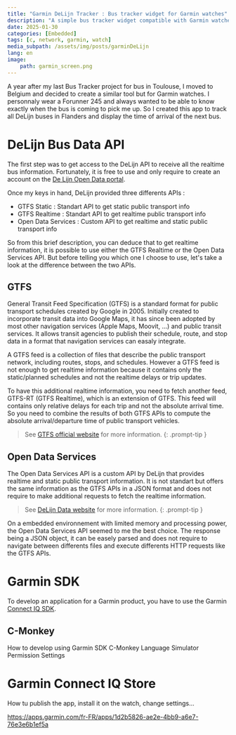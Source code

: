 ```yaml
---
title: "Garmin DeLijn Tracker : Bus tracker widget for Garmin watches"
description: "A simple bus tracker widget compatible with Garmin watches to follow all DeLijn buses in Flanders."
date: 2025-01-30
categories: [Embedded]
tags: [c, network, garmin, watch]
media_subpath: /assets/img/posts/garminDeLijn
lang: en
image: 
    path: garmin_screen.png
---
```


A year after my last Bus Tracker project for bus in Toulouse, I moved to Belgium and decided to create a similar tool but for Garmin watches. 
I personnaly wear a Forunner 245 and always wanted to be able to know exactly when the bus is coming to pick me up.
So I created this app to track all DeLijn buses in Flanders and display the time of arrival of the next bus.

# DeLijn Bus Data API

The first step was to get access to the DeLijn API to receive all the realtime bus information.
Fortunately, it is free to use and only require to create an account on the [De Lijn Open Data portal](https://data.delijn.be/).

Once my keys in hand, DeLijn provided three differents APIs :
- GTFS Static :  Standart API to get static public transport info
- GTFS Realtime : Standart API to get realtime public transport info
- Open Data Services : Custom API to get realtime and static public transport info

So from this brief description, you can deduce that to get realtime information, it is possible to use either the GTFS Realtime or the Open Data Services API. 
But before telling you which one I choose to use, let's take a look at the difference between the two APIs.

## GTFS

General Transit Feed Specification (GTFS) is a standard format for public transport schedules created by Google in 2005. Initially created to incorporate transit data into Google Maps, it has since been adopted by most other navigation services (Apple Maps, Moovit, ...) and public transit services.
It allows transit agencies to publish their schedule, route, and stop data in a format that navigation services can easaly integrate.

A GTFS feed is a collection of files that describe the public transport network, including routes, stops, and schedules. However a GTFS feed is not enough to get realtime information because it contains only the static/planned schedules and not the realtime delays or trip updates.

To have this additional realtime information, you need to fetch another feed, GTFS-RT (GTFS Realtime), which is an extension of GTFS. This feed will contains only relative delays for each trip and not the absolute arrival time. So you need to combine the results of both GTFS APIs to compute the absolute arrival/departure time of public transport vehicles.

> See [GTFS official website](https://gtfs.org) for more information.
{: .prompt-tip }

## Open Data Services

The Open Data Services API is a custom API by DeLijn that provides realtime and static public transport information. It is not standart but offers the same information as the GTFS APIs in a JSON format and does not require to make additional requests to fetch the realtime information.

> See [DeLijn Data website](https://data.delijn.be/product#product=5978abf6e8b4390cc83196ad) for more information.
{: .prompt-tip }

On a embedded environnement with limited memory and processing power, the Open Data Services API seemed to me the best choice. The response being a JSON object, it can be easely parsed and does not require to navigate between differents files and execute differents HTTP requests like the GTFS APIs.

# Garmin SDK

To develop an application for a Garmin product, you have to use the Garmin [Connect IQ SDK](https://developer.garmin.com/connect-iq/overview/).


## C-Monkey

How to develop using Garmin SDK
C-Monkey Language
Simulator
Permission
Settings

# Garmin Connect IQ Store

How tu publish the app, install it on the watch, change settings...

https://apps.garmin.com/fr-FR/apps/1d2b5826-ae2e-4bb9-a6e7-76e3e6b1ef5a
